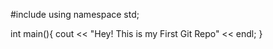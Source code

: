 #include<iostram>
using namespace std;

int main(){
cout << "Hey! This is my First Git Repo" << endl;
}
